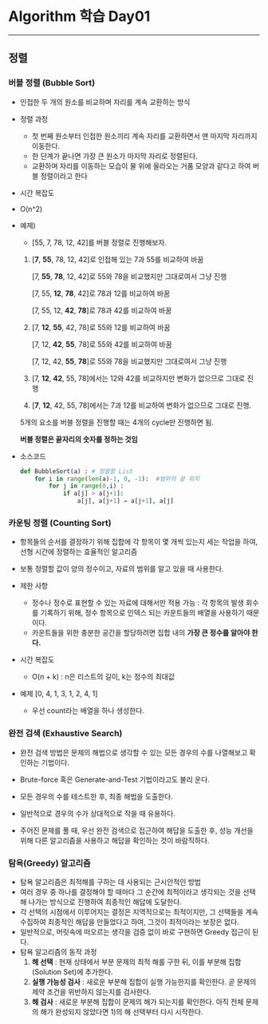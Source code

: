 # Algorithm 학습 Day01

---

## 정렬



### 버블 정렬 (Bubble Sort)

* 인접한 두 개의 원소를 비교하며 자리를 계속 교환하는 방식



* 정렬 과정
  * 첫 번째 원소부터 인접한 원소끼리 계속 자리를 교환하면서 맨 마지막 자리까지 이동한다.
  * 한 단계가 끝나면 가장 큰 원소가 마지막 자리로 정렬된다.
  * 교환하며 자리를 이동하는 모습이 물 위에 올라오는 거품 모양과 같다고 하여 버블 정렬이라고 한다



* 시간 복잡도
  
* O(n^2)
  
* 예제)

  * [55, 7, 78, 12, 42]를 버블 정렬로 진행해보자.

  1. [**7**, **55**, 78, 12, 42]로 인접해 있는 7과 55를 비교하여 바꿈

     [7, **55**, **78**, 12, 42]로 55와 78을 비교했지만 그대로여서 그냥 진행

     [7, 55, **12**, **78**, 42]로 78과 12를 비교하여 바꿈

     [7, 55, 12, **42**, **78**]로 78과 42를 비교하여 바꿈

  2. [7, **12**, **55**, 42, 78]로 55와 12를 비교하여 바꿈

     [7, 12, **42**, **55**, 78]로 55와 42를 비교하여 바꿈

     [7, 12, 42, **55**, **78**]로 55와 78을 비교했지만 그대로여서 그냥 진행

  3. [7, **12**, **42**, 55, 78]에서는 12와 42를 비교하지만 변화가 없으므로 그대로 진행

  4. [**7**, **12**, 42, 55, 78]에서는 7과 12를 비교하여 변화가 없으므로 그대로 진행.

  5개의 요소를 버블 정렬을 진행할 때는 4개의 cycle만 진행하면 됨.

  **버블 정렬은 끝자리의 숫자를 정하는 것임**

* 소스코드

  ```python
  def BubbleSort(a) : # 정렬할 List
      for i in range(len(a)-1, 0, -1):	#범위의 끝 위치
          for j in range(0,i) :
              if a[j] > a[j+1]:
                  a[j], a[j+1] = a[j+1], a[j]
  ```

  



### 카운팅 정렬 (Counting Sort)

* 항목들의 순서를 결정하기 위해 집합에 각 항목이 몇 개씩 있는지 세는 작업을 하여, 선형 시간에 정렬하는 효율적인 알고리즘
* 보통 정렬할 값이 양의 정수이고, 자료의 범위를 알고 있을 때 사용한다.

* 제한 사항
  * 정수나 정수로 표현할 수 있는 자료에 대해서만 적용 가능 : 각 항목의 발생 회수를 기록하기 위해, 정수 항목으로 인덱스 되는 카운트들의 배열을 사용하기 때문이다.
  * 카운트들을 위한 충분한 공간을 할당하려면 집합 내의 **가장 큰 정수를 알아야 한다.**

* 시간 복잡도
  * O(n + k) : n은 리스트의 길이, k는 정수의 최대값

* 예제 [0, 4, 1, 3, 1, 2, 4, 1]
  * 우선 count라는 배열을 하나 생성한다.





### 완전 검색 (Exhaustive Search)

* 완전 검색 방법은 문제의 해법으로 생각할 수 있는 모든 경우의 수를 나열해보고 확인하는 기법이다.

* Brute-force 혹은 Generate-and-Test 기법이라고도 불리 운다.

* 모든 경우의 수를 테스트한 후, 최종 해법을 도출한다.

* 일반적으로 경우의 수가 상대적으로 작을 때 유용하다.

* 주어진 문제를 풀 때, 우선 완전 검색으로 접근하여 해답을 도출한 후, 성능 개선을 위해 다른 알고리즘을 사용하고 해답을 확인하는 것이 바람직하다.





### 탐욕(Greedy) 알고리즘

* 탐욕 알고리즘은 최적해를 구하는 데 사용되는 근시안적인 방법
* 여러 경우 중 하나를 결정해야 할 때마다 그 순간에 최적이라고 생각되는 것을 선택해 나가는 방식으로 진행하여 최종적인 해답에 도달한다.
* 각 선택의 시점에서 이루어지는 결정은 지역적으로는 최적이지만, 그 선택들을 계속 수집하여 최종적인 해답을 만들었다고 하여, 그것이 최적이라는 보장은 없다.
* 일반적으로, 머릿속에 떠오르는 생각을 검증 없이 바로 구현하면 Greedy 접근이 된다.
* 탐욕 알고리즘의 동작 과정
  1. **해 선택** : 현재 상태에서 부분 문제의 최적 해를 구한 뒤, 이를 부분해 집합(Solution Set)에 추가한다.
  2. **실행 가능성 검사** : 새로운 부분해 집합이 실행 가능한지를 확인한다. 곧 문제의 제약 조건을 위반하지 않는지를 검사한다.
  3. **해 검사** : 새로운 부분해 집합이 문제의 해가 되는지를 확인한다. 아직 전체 문제의 해가 완성되지 않았다면 1)의 해 선택부터 다시 시작한다.

